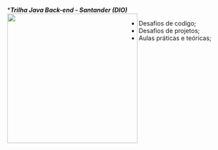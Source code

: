 ***_Trilha Java Back-end - Santander (DIO)_**
<img align="left" width="300" height="300" src="https://github.com/estelaalmeida/Santander-2024-Backend-com-Java/assets/76489384/7767d0b3-9d71-4b7f-83e6-4a448116052d">

- Desafios de codigo;                   
- Desafios de projetos;
- Aulas práticas e teóricas;       

